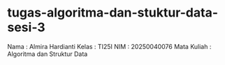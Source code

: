 # tugas-algoritma-dan-stuktur-data-sesi-3
Nama  : Almira Hardianti
Kelas  : TI25I
NIM  :  20250040076
Mata Kuliah : Algoritma dan Struktur Data
